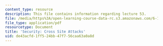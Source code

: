 ```yaml
---
content_type: resource
description: This file contains information regarding lecture 53.
file: /media/https%3A/open-learning-course-data-rc.s3.amazonaws.com/6-170-software-studio-spring-2013/de43acfd1ff524bb47f756caa63a0a8d_MIT6_170S13_53-sec-crs-ste.pdf
file_type: application/pdf
resourcetype: Document
title: 'Security: Cross Site Attacks'
uid: de43acfd-1ff5-24bb-47f7-56caa63a0a8d
---
```

